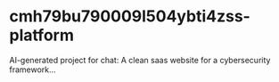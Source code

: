# cmh79bu790009l504ybti4zss-platform
AI-generated project for chat: A clean saas website for a cybersecurity framework...
